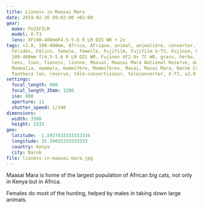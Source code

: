 ```yaml
---
title: Lioness in Maasai Mara
date: 2019-02-26 09:02:00 +02:00
gear:
  make: FUJIFILM
  model: X-T3
  lens: XF100-400mmF4.5-5.6 R LM OIS WR + 2x
tags: ×2.0, 100-400mm, Africa, Afrique, animal, animalière, converter, Felidae,
  Félidés, Félins, female, femelle, Fujifilm, Fujifilm X-T3, Fujinon, Fujinon XF
  100-400mm f/4.5-5.6 R LM OIS WR, Fujinon XF2.0× TC WR, grass, herbe, Kenya,
  lens, lion, lioness, lionne, Maasai, Maasai Mara National Reserve, mammal,
  Mammalia, mammals, mammifère, Mammifères, Masai, Masai Mara, Narok County,
  Panthera leo, reserve, télé-convertisseur, teleconverter, X-T3, x2.0
settings:
  focal_length: 800
  focal_length_35mm: 1200
  iso: 800
  aperture: 11
  shutter_speed: 1/340
dimensions:
  width: 3500
  height: 2333
geo:
  latitude: -1.5927433333333334
  longitude: 35.39015333333333
  country: Kenya
  city: Narok
file: lioness-in-maasai-mara.jpg
---
```


Maasai Mara is home of the largest population of African big cats, not only in Kenya but in Africa.

Females do most of the hunting, helped by males in taking down large animals.
